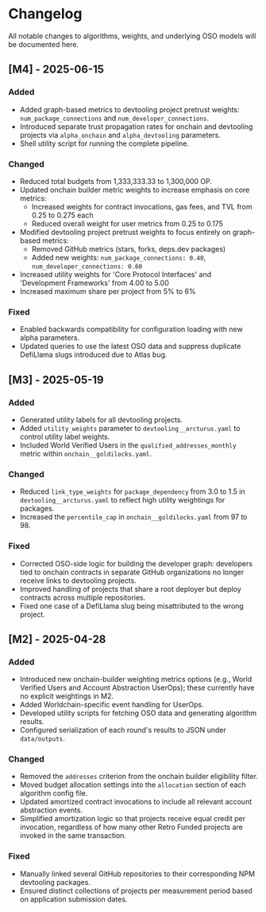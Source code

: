 # Changelog

All notable changes to algorithms, weights, and underlying OSO models will be documented here.

## [M4] - 2025-06-15

### Added
- Added graph-based metrics to devtooling project pretrust weights: `num_package_connections` and `num_developer_connections`.
- Introduced separate trust propagation rates for onchain and devtooling projects via `alpha_onchain` and `alpha_devtooling` parameters.
- Shell utility script for running the complete pipeline.

### Changed
- Reduced total budgets from 1,333,333.33 to 1,300,000 OP.
- Updated onchain builder metric weights to increase emphasis on core metrics:
  - Increased weights for contract invocations, gas fees, and TVL from 0.25 to 0.275 each
  - Reduced overall weight for user metrics from 0.25 to 0.175
- Modified devtooling project pretrust weights to focus entirely on graph-based metrics:
  - Removed GitHub metrics (stars, forks, deps.dev packages)
  - Added new weights: `num_package_connections: 0.40`, `num_developer_connections: 0.60`
- Increased utility weights for 'Core Protocol Interfaces' and 'Development Frameworks' from 4.00 to 5.00
- Increased maximum share per project from 5% to 6%

### Fixed
- Enabled backwards compatibility for configuration loading with new alpha parameters.
- Updated queries to use the latest OSO data and suppress duplicate DefiLlama slugs introduced due to Atlas bug.

## [M3] - 2025-05-19

### Added
- Generated utility labels for all devtooling projects.
- Added `utility_weights` parameter to `devtooling__arcturus.yaml` to control utility label weights.
- Included World Verified Users in the `qualified_addresses_monthly` metric within `onchain__goldilocks.yaml`.

### Changed
- Reduced `link_type_weights` for `package_dependency` from 3.0 to 1.5 in `devtooling__arcturus.yaml` to reflect high utility weightings for packages.
- Increased the `percentile_cap` in `onchain__goldilocks.yaml` from 97 to 98.

### Fixed
- Corrected OSO-side logic for building the developer graph: developers tied to onchain contracts in separate GitHub organizations no longer receive links to devtooling projects.
- Improved handling of projects that share a root deployer but deploy contracts across multiple repositories.
- Fixed one case of a DefiLlama slug being misattributed to the wrong project.

## [M2] - 2025-04-28

### Added
- Introduced new onchain-builder weighting metrics options (e.g., World Verified Users and Account Abstraction UserOps); these currently have no explicit weightings in M2.
- Added Worldchain-specific event handling for UserOps.
- Developed utility scripts for fetching OSO data and generating algorithm results.
- Configured serialization of each round's results to JSON under `data/outputs`.

### Changed
- Removed the `addresses` criterion from the onchain builder eligibility filter.
- Moved budget allocation settings into the `allocation` section of each algorithm config file.
- Updated amortized contract invocations to include all relevant account abstraction events.
- Simplified amortization logic so that projects receive equal credit per invocation, regardless of how many other Retro Funded projects are invoked in the same transaction.

### Fixed
- Manually linked several GitHub repositories to their corresponding NPM devtooling packages.
- Ensured distinct collections of projects per measurement period based on application submission dates.